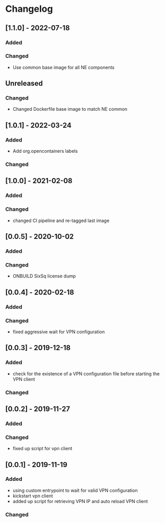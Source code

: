 # Changelog
## [1.1.0] - 2022-07-18
### Added
### Changed
 - Use common base image for all NE components
## Unreleased
### Changed
 - Changed Dockerfile base image to match NE common
## [1.0.1] - 2022-03-24
### Added 
 - Add org.opencontainers labels
### Changed
## [1.0.0] - 2021-02-08
### Added
### Changed
 - changed CI pipeline and re-tagged last image
## [0.0.5] - 2020-10-02
### Added
### Changed
- ONBUILD SixSq license dump
## [0.0.4] - 2020-02-18
### Added
### Changed
- fixed aggressive wait for VPN configuration
## [0.0.3] - 2019-12-18
### Added 
- check for the existence of a VPN configuration file before starting the VPN client
### Changed
## [0.0.2] - 2019-11-27
### Added
### Changed
- fixed up script for vpn client
## [0.0.1] - 2019-11-19
### Added 
- using custom entrypoint to wait for valid VPN configuration 
- kickstart vpn client 
- added up script for retrieving VPN IP and auto reload VPN client
### Changed


